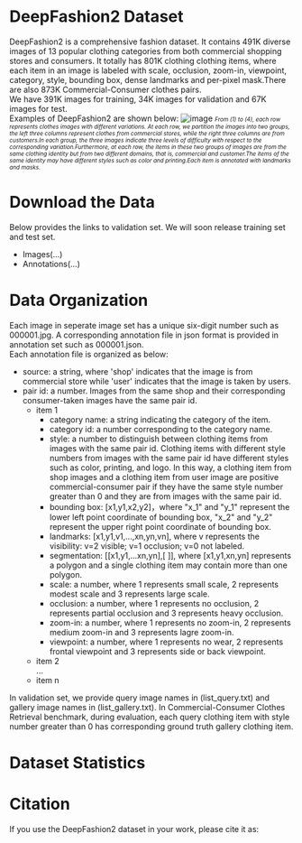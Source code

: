 # DeepFashion2 Dataset
DeepFashion2 is a comprehensive fashion dataset. It contains 491K diverse images of 13 popular clothing categories from both 
commercial shopping stores and consumers. It totally has 801K clothing clothing items, where each item in an image is labeled 
with scale, occlusion, zoom-in, viewpoint, category, style, bounding box, dense landmarks and per-pixel mask.There are also 873K Commercial-Consumer clothes pairs.\
We have 391K images for training, 34K images for validation and 67K images for test.\
Examples of DeepFashion2 are shown below:
![image](https://github.com/switchablenorms/DeepFashion2/blob/master/image/annotation.jpg)
<font size=0.5>*From (1) to (4), each row represents clothes images with different variations. At each row, we partition the images into two groups, the left three columns represent clothes from commercial stores, while the right three columns are from customers.In each group, the three images indicate three levels of difficulty with respect to the corresponding variation.Furthermore, at each row, the items in these two groups of images are from the same clothing identity but from two different domains, that is, commercial and customer.The items of the same identity may have different styles such as color and printing.Each item is annotated with landmarks and masks.*</font>
# Download the Data
Below provides the links to validation set. We will soon release training set and test set.
* Images(...)
* Annotations(...)

# Data Organization
Each image in seperate image set has a unique six-digit number such as 000001.jpg. A corresponding annotation file in json
format is provided in annotation set such as 000001.json. \
Each annotation file is organized as below: 
* source: a string, where 'shop' indicates that the image is from commercial store while 'user' indicates that the image is 
taken by users.
* pair id: a number. Images from the same shop and their corresponding consumer-taken images have the same pair id.
  * item 1 
    * category name: a string indicating the category of the item.
    * category id: a number corresponding to the category name.
    * style: a number to distinguish between clothing items from images with the same pair id. Clothing items with different 
    style numbers from images with the same pair id have different styles such as color, printing, and logo. In this way, a 
    clothing item from shop images and a clothing item from user image are positive commercial-consumer pair if they have the same
    style number greater than 0 and they are from images with the same pair id.
    * bounding box: [x1,y1,x2,y2]，where "x_1" and "y_1" represent the lower left point coordinate of bounding box, "x_2" and "y_2" represent the upper right point coordinate of bounding box. 
    * landmarks: [x1,y1,v1,...,xn,yn,vn], where v represents the visibility: v=2 visible; v=1 occlusion; v=0 not labeled.
    * segmentation: [[x1,y1,...xn,yn],[ ]], where [x1,y1,xn,yn] represents a polygon and a single clothing item may contain more than one polygon.
    * scale: a number, where 1 represents small scale, 2 represents modest scale and 3 represents large scale.
    * occlusion: a number, where 1 represents no occlusion, 2 represents partial occlusion and 3 represents heavy occlusion.
    * zoom-in: a number, where 1 represents no zoom-in, 2 represents medium zoom-in and 3 represents lagre zoom-in.
    * viewpoint: a number, where 1 represents no wear, 2 represents frontal viewpoint and 3 represents side or back viewpoint.
  * item 2\
  ...<br>
  * item n

In validation set, we provide query image names in (list_query.txt) and gallery image names in (list_gallery.txt). In Commercial-Consumer Clothes Retrieval benchmark, during evaluation, each query clothing item with style number greater than 0 has corresponding ground truth gallery clothing item.

# Dataset Statistics

# Citation
If you use the DeepFashion2 dataset in your work, please cite it as:
